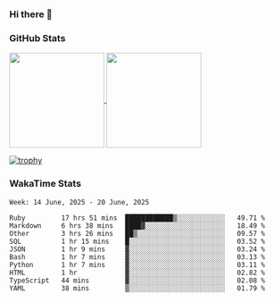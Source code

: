 ### Hi there 👋

### GitHub Stats

<a href="https://github.com/anuraghazra/github-readme-stats">
  <img align="center" height="170px" src="https://github-readme-stats.vercel.app/api/top-langs/?username=tksfjt1024&layout=compact&count_private=true&show_icons=true&show_icons=true&theme=graywhite" />
</a>
<a href="https://github.com/anuraghazra/github-readme-stats">
  <img align="center" height="170px" src="https://github-readme-stats.vercel.app/api?username=tksfjt1024&count_private=true&show_icons=true&show_icons=true&theme=graywhite" />
</a>

[![trophy](https://github-profile-trophy.vercel.app/?username=tksfjt1024)](https://github.com/ryo-ma/github-profile-trophy)

### WakaTime Stats

<!--START_SECTION:waka-->
```text
Week: 14 June, 2025 - 20 June, 2025

Ruby         17 hrs 51 mins  ████████████▒░░░░░░░░░░░░   49.71 % 
Markdown     6 hrs 38 mins   ████▓░░░░░░░░░░░░░░░░░░░░   18.49 % 
Other        3 hrs 26 mins   ██▒░░░░░░░░░░░░░░░░░░░░░░   09.57 % 
SQL          1 hr 15 mins    █░░░░░░░░░░░░░░░░░░░░░░░░   03.52 % 
JSON         1 hr 9 mins     ▓░░░░░░░░░░░░░░░░░░░░░░░░   03.24 % 
Bash         1 hr 7 mins     ▓░░░░░░░░░░░░░░░░░░░░░░░░   03.13 % 
Python       1 hr 7 mins     ▓░░░░░░░░░░░░░░░░░░░░░░░░   03.11 % 
HTML         1 hr            ▓░░░░░░░░░░░░░░░░░░░░░░░░   02.82 % 
TypeScript   44 mins         ▓░░░░░░░░░░░░░░░░░░░░░░░░   02.08 % 
YAML         38 mins         ▒░░░░░░░░░░░░░░░░░░░░░░░░   01.79 % 
```
<!--END_SECTION:waka-->
